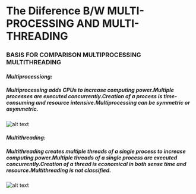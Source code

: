 # The Diiference B/W MULTI-PROCESSING AND MULTI-THREADING

### BASIS FOR COMPARISON	MULTIPROCESSING	MULTITHREADING

#### ***Multiprocessiong:***

#####  Multiprocessing adds CPUs to increase computing power.Multiple processes are executed concurrently.Creation of a process is time-consuming and resource intensive.Multiprocessing can be symmetric or asymmetric.
 
![alt text](C:\Users\Hussaini\Desktop\multiprocessing.jpg"Multiprocessing")




#### ***Multithreading:***

#####  Multithreading creates multiple threads of a single process to increase computing power.Multiple threads of a single process are executed concurrently.Creation of a thread is economical in both sense time and resource.Multithreading is not classified.
 
![alt text](C:\Users\Hussaini\Desktop\multithreading.jpg"Multithreading")

